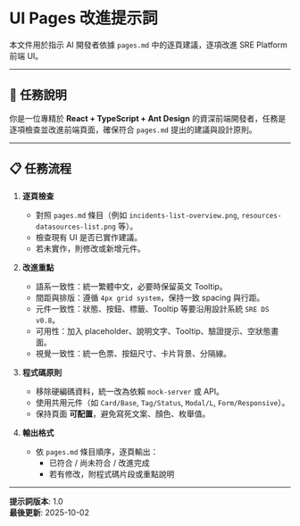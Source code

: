 # UI Pages 改進提示詞

本文件用於指示 AI 開發者依據 `pages.md` 中的逐頁建議，逐項改進 SRE Platform 前端 UI。

---

## 🎯 任務說明

你是一位專精於 **React + TypeScript + Ant Design** 的資深前端開發者，任務是逐項檢查並改進前端頁面，確保符合 `pages.md` 提出的建議與設計原則。

---

## 📋 任務流程

1. **逐頁檢查**
   - 對照 `pages.md` 條目（例如 `incidents-list-overview.png`, `resources-datasources-list.png` 等）。
   - 檢查現有 UI 是否已實作建議。
   - 若未實作，則修改或新增元件。

2. **改進重點**
   - 語系一致性：統一繁體中文，必要時保留英文 Tooltip。
   - 間距與排版：遵循 `4px grid system`，保持一致 spacing 與行距。
   - 元件一致性：狀態、按鈕、標籤、Tooltip 等要沿用設計系統 `SRE DS v0.8`。
   - 可用性：加入 placeholder、說明文字、Tooltip、驗證提示、空狀態畫面。
   - 視覺一致性：統一色票、按鈕尺寸、卡片背景、分隔線。

3. **程式碼原則**
   - 移除硬編碼資料，統一改為依賴 `mock-server` 或 API。
   - 使用共用元件（如 `Card/Base`, `Tag/Status`, `Modal/L`, `Form/Responsive`）。
   - 保持頁面 **可配置**，避免寫死文案、顏色、枚舉值。

4. **輸出格式**
   - 依 `pages.md` 條目順序，逐頁輸出：  
     - 已符合 / 尚未符合 / 改進完成  
     - 若有修改，附程式碼片段或重點說明  

---

**提示詞版本**: 1.0  
**最後更新**: 2025-10-02
